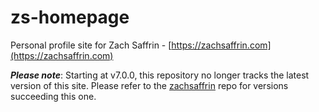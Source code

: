 # zs-homepage

Personal profile site for Zach Saffrin - [https://zachsaffrin.com](https://zachsaffrin.com)

**_Please note_**: Starting at v7.0.0, this repository no longer tracks the latest version of this site. Please refer to the [zachsaffrin](https://github.com/zsaffrin/zachsaffrin) repo for versions succeeding this one.
